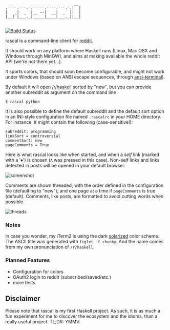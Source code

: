 ```
                              __ 
.----.---.-.-----.----.---.-.|  |
|   _|  _  |__ --|  __|  _  ||  |
|__| |___._|_____|____|___._||__|
                                 
```

[![Build Status](https://travis-ci.org/soli/rascal.png)](https://travis-ci.org/soli/rascal)

rascal is a command-line client for [reddit](http://www.reddit.com/).

It should work on any platform where Haskell runs (Linux, Mac OSX and Windows
through MinGW), and aims at making available the whole reddit API (we're not
there yet…).

It sports colors, that should soon become configurable, and might not work
under Windows (based on ANSI escape sequences, through
[ansi-terminal](https://github.com/batterseapower/ansi-terminal)).

By default it will open [/r/haskell](http://www.reddit.com/r/haskell/new)
sorted by "new", but you can provide another subreddit as argument on the
command line

```
$ rascal python
```

It is also possible to define the default subreddit and the default sort
option in an INI-style configuration file named `.rascalrc` in your HOME
directory. For instance, it might contain the following (case-sensitive!):

```
subreddit: programming
linkSort = controversial
commentSort: new
pageComments = True
```

Here is what rascal looks like when started, and when a _self_ link (marked
with a '♦') is chosen (`A` was pressed in this case). Non-self links and links
detected in posts will be opened in your default browser.

![screenshot](https://github.com/soli/rascal/raw/master/screenshot.png)

Comments are shown threaded, with the order defined in the configuration file
(defaulting to "new"), and one page at a time if `pageComments` is true
(default). Comments, like posts, are formatted to avoid cutting words when
possible.

![threads](https://github.com/soli/rascal/raw/master/threads.png)

### Notes

In case you wonder, my iTerm2 is using the dark
[solarized](https://github.com/altercation/solarized) color scheme. The ASCII
title was generated with `figlet -f chunky`. And the name comes from my own
pronunciation of `/r/haskell`.

### Planned Features

* Configuration for colors
* OAuth2 login to reddit (subscribed/saved/etc.)
* more tests

## Disclaimer

Please note that rascal is my first Haskell project. As such, it is as much a
fun experiment for me to discover the ecosystem and the idioms, than a really
useful project. TL;DR: YMMV.
